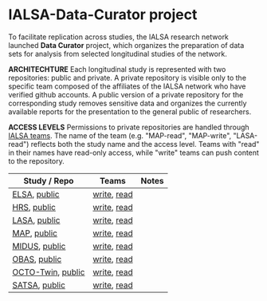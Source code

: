 IALSA-Data-Curator project
===

To facilitate replication across studies, the IALSA research network launched **Data Curator** project, which organizes the preparation of data sets for analysis from selected longitudinal studies of the network. 

**ARCHITECHTURE** Each longitudinal study is represented with two repositories: public and private. A private repository is visible only to the specific team composed of the affiliates of the IALSA network who have verified github accounts. A public version of a private repository for the corresponding study removes sensitive data and organizes the currently available reports for the presentation to the general public of researchers. 

**ACCESS LEVELS** Permissions to private repositories are handled through [IALSA teams](https://github.com/orgs/IALSA/teams). The name of the team (e.g. "MAP-read", "MAP-write", "LASA-read") reflects both the study name and the access level. Teams with "read" in their names have read-only access, while "write" teams can push content to the repository. 
 
 
|Study / Repo  |Teams  |Notes  |
|---|---|---|
|[ELSA][elsa-repo-private], [public][elsa-repo-public]|[write][elsa-team-write], [read][elsa-team-read]  |  |
|[HRS][hrs-repo-private], [public][hrs-repo-public]|[write][hrs-team-write], [read][hrs-team-read]  |  |
|[LASA][lasa-repo-private], [public][lasa-repo-public]|[write][lasa-team-write], [read][lasa-team-read]  |  |
|[MAP][map-repo-private], [public][map-repo-public]|[write][map-team-write], [read][map-team-read]  |  |
|[MIDUS][midus-repo-private], [public][midus-repo-public]|[write][midus-team-write], [read][midus-team-read]  |  |
|[OBAS][obas-repo-private], [public][obas-repo-public]|[write][obas-team-write], [read][obas-team-read]  |  |
|[OCTO-Twin][octo-repo-private], [public][octo-repo-public]|[write][octo-team-write], [read][octo-team-read]  |  |
|[SATSA][satsa-repo-private], [public][satsa-repo-public]|[write][satsa-team-write], [read][satsa-team-read]  |  |
 
[elsa-repo-private]:https://github.com/IALSA/ELSA
[elsa-repo-public]:https://github.com/IALSA/ELSA-public
[hrs-repo-private]:https://github.com/IALSA/HRS
[hrs-repo-public]:https://github.com/IALSA/HRS-public
[lasa-repo-private]:https://github.com/IALSA/LASA
[lasa-repo-public]:https://github.com/IALSA/LASA-public
[map-repo-private]:https://github.com/IALSA/MAP
[map-repo-public]:https://github.com/IALSA/MAP-public
[midus-repo-private]:https://github.com/IALSA/MIDUS
[midus-repo-public]:https://github.com/IALSA/MIDUS-public
[obas-repo-private]:https://github.com/IALSA/OBAS
[obas-repo-public]:https://github.com/IALSA/OBAS-public
[octo-repo-private]:https://github.com/IALSA/OCTO-Twin
[octo-repo-public]:https://github.com/IALSA/OCTO-Twin-public
[satsa-repo-private]:https://github.com/IALSA/SATSA
[satsa-repo-public]:https://github.com/IALSA/SATSA-public


[elsa-team-write]:https://github.com/IALSA
[elsa-team-read]:https://github.com/IALSA
[hrs-team-write]:https://github.com/IALSA
[hrs-team-read]:https://github.com/IALSA
[lasa-team-write]:https://github.com/IALSA
[lasa-team-read]:https://github.com/IALSA
[map-team-write]:https://github.com/IALSA
[map-team-read]:https://github.com/IALSA
[midus-team-write]:https://github.com/IALSA
[midus-team-read]:https://github.com/IALSA
[obas-team-write]:https://github.com/IALSA
[obas-team-read]:https://github.com/IALSA
[octo-team-write]:https://github.com/IALSA
[octo-team-read]:https://github.com/IALSA
[satsa-team-write]:https://github.com/IALSA
[satsa-team-read]:https://github.com/IALSA


 
